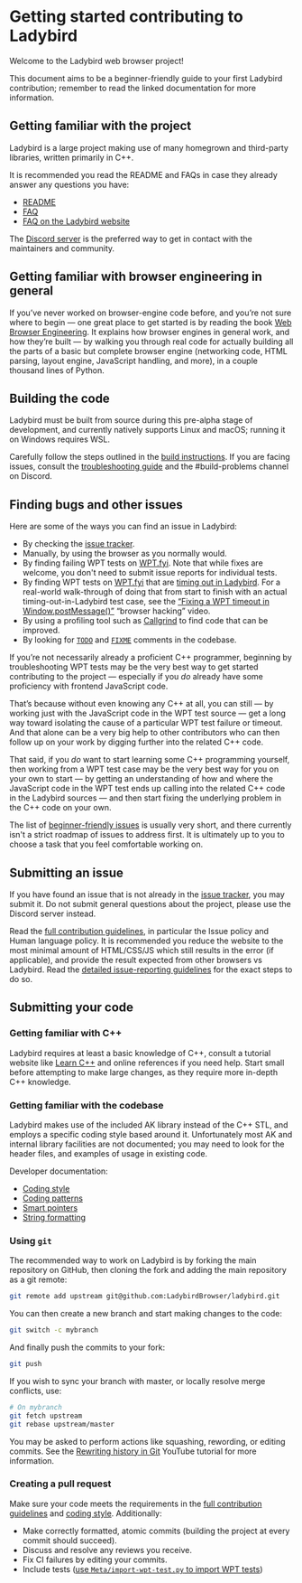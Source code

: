 # Getting started contributing to Ladybird

Welcome to the Ladybird web browser project!

This document aims to be a beginner-friendly guide to your first Ladybird contribution; remember to read the linked documentation for more information.

## Getting familiar with the project

Ladybird is a large project making use of many homegrown and third-party libraries, written primarily in C++.

It is recommended you read the README and FAQs in case they already answer any questions you have:

* [README](/README.md)
* [FAQ](FAQ.md)
* [FAQ on the Ladybird website](https://ladybird.org/#faq)

The [Discord server](https://discord.gg/nvfjVJ4Svh) is the preferred way to get in contact with the maintainers and community.

## Getting familiar with browser engineering in general

If you’ve never worked on browser-engine code before, and you’re not sure where to begin — one great place to get started is by reading the book [Web Browser Engineering](https://browser.engineering/). It explains how browser engines in general work, and how they’re built — by walking you through real code for actually building all the parts of a basic but complete browser engine (networking code, HTML parsing, layout engine, JavaScript handling, and more), in a couple thousand lines of Python.

## Building the code

Ladybird must be built from source during this pre-alpha stage of development, and currently natively supports Linux and macOS; running it on Windows requires WSL.

Carefully follow the steps outlined in the [build instructions](BuildInstructionsLadybird.md). If you are facing issues, consult the [troubleshooting guide](Troubleshooting.md) and the #build-problems channel on Discord.

## Finding bugs and other issues

Here are some of the ways you can find an issue in Ladybird:

* By checking the [issue tracker](https://github.com/LadybirdBrowser/ladybird/issues).
* Manually, by using the browser as you normally would.
* By finding failing WPT tests on [WPT.fyi](https://wpt.fyi/results/?label=master&product=ladybird). Note that while fixes are welcome, you don't need to submit issue reports for individual tests.
* By finding WPT tests on [WPT.fyi](https://wpt.fyi/results/?label=master&product=ladybird) that are [timing out in Ladybird](https://wpt.fyi/results/?product=ladybird&q=status%3Atimeout). For a real-world walk-through of doing that from start to finish with an actual timing-out-in-Ladybird test case, see the [“Fixing a WPT timeout in Window.postMessage()”](https://www.youtube.com/watch?v=X4S9afzRTXs) “browser hacking” video.
* By using a profiling tool such as [Callgrind](https://valgrind.org/docs/manual/cl-manual.html) to find code that can be improved.
* By looking for [`TODO`](https://github.com/search?q=repo%3ALadybirdBrowser%2Fladybird%20%22%2F%2F%20TODO%22&type=code) and [`FIXME`](https://github.com/search?q=repo%3ALadybirdBrowser%2Fladybird+%22%2F%2F+FIXME%22&type=code) comments in the codebase.

If you’re not necessarily already a proficient C++ programmer, beginning by troubleshooting WPT tests may be the very best way to get started contributing to the project — especially if you _do_ already have some proficiency with frontend JavaScript code.

That’s because without even knowing any C++ at all, you can still — by working just with the JavaScript code in the WPT test source — get a long way toward isolating the cause of a particular WPT test failure or timeout. And that alone can be a very big help to other contributors who can then follow up on your work by digging further into the related C++ code.

That said, if you _do_ want to start learning some C++ programming yourself, then working from a WPT test case may be the very best way for you on your own to start — by getting an understanding of how and where the JavaScript code in the WPT test ends up calling into the related C++ code in the Ladybird sources — and then start fixing the underlying problem in the C++ code on your own.

The list of [beginner-friendly issues](https://github.com/LadybirdBrowser/ladybird/issues?q=is%3Aopen+is%3Aissue+label%3A%22good+first+issue%22) is usually very short, and there currently isn't a strict roadmap of issues to address first. It is ultimately up to you to choose a task that you feel comfortable working on.

## Submitting an issue

If you have found an issue that is not already in the [issue tracker](https://github.com/LadybirdBrowser/ladybird/issues), you may submit it. Do not submit general questions about the project, please use the Discord server instead.

Read the [full contribution guidelines](/CONTRIBUTING.md), in particular the Issue policy and Human language policy. It is recommended you reduce the website to the most minimal amount of HTML/CSS/JS which still results in the error (if applicable), and provide the result expected from other browsers vs Ladybird. Read the [detailed issue-reporting guidelines](/ISSUES.md) for the exact steps to do so.

## Submitting your code

### Getting familiar with C++

Ladybird requires at least a basic knowledge of C++, consult a tutorial website like [Learn C++](https://www.learncpp.com/) and online references if you need help. Start small before attempting to make large changes, as they require more in-depth C++ knowledge.

### Getting familiar with the codebase

Ladybird makes use of the included AK library instead of the C++ STL, and employs a specific coding style based around it. Unfortunately most AK and internal library facilities are not documented; you may need to look for the header files, and examples of usage in existing code.

Developer documentation:

* [Coding style](CodingStyle.md)
* [Coding patterns](Patterns.md)
* [Smart pointers](SmartPointers.md)
* [String formatting](StringFormatting.md)

### Using `git`

The recommended way to work on Ladybird is by forking the main repository on GitHub, then cloning the fork and adding the main repository as a git remote:

```sh
git remote add upstream git@github.com:LadybirdBrowser/ladybird.git
```

You can then create a new branch and start making changes to the code:

```sh
git switch -c mybranch
```

And finally push the commits to your fork:

```sh
git push
```

If you wish to sync your branch with master, or locally resolve merge conflicts, use:

```sh
# On mybranch
git fetch upstream
git rebase upstream/master
```

You may be asked to perform actions like squashing, rewording, or editing commits. See the [Rewriting history in Git](https://www.youtube.com/watch?v=ElRzTuYln0M) YouTube tutorial for more information.

### Creating a pull request

Make sure your code meets the requirements in the [full contribution guidelines](/CONTRIBUTING.md) and [coding style](CodingStyle.md). Additionally:

* Make correctly formatted, atomic commits (building the project at every commit should succeed).
* Discuss and resolve any reviews you receive.
* Fix CI failures by editing your commits.
* Include tests ([use `Meta/import-wpt-test.py` to import WPT tests](Testing.md#importing-web-platform-tests))
